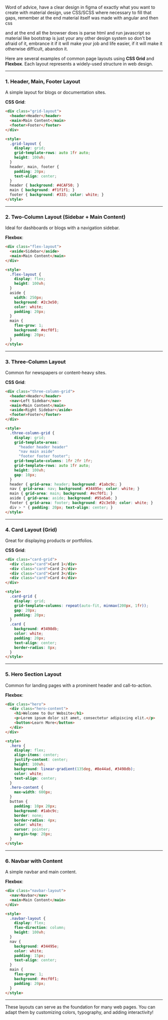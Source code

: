 Word of advice, have a clear design in figma of exactly what you want to create with material design, 
use CSS/SCSS where necessary to fill that gaps, remember at the end material itself was made with angular and then css

and at the end all the browser does is parse html and run javascript so material like bootstrap is just your any other design system
so don't be afraid of it, embrance it if it will make your job and life easier, if it will make it otherwise difficult, abandon it.



Here are several examples of common page layouts using **CSS Grid** and **Flexbox**. Each layout represents a widely-used structure in web design.

---

### 1. **Header, Main, Footer Layout**
A simple layout for blogs or documentation sites.

**CSS Grid**:
```html
<div class="grid-layout">
  <header>Header</header>
  <main>Main Content</main>
  <footer>Footer</footer>
</div>

<style>
  .grid-layout {
    display: grid;
    grid-template-rows: auto 1fr auto;
    height: 100vh;
  }
  header, main, footer {
    padding: 20px;
    text-align: center;
  }
  header { background: #4CAF50; }
  main { background: #f1f1f1; }
  footer { background: #333; color: white; }
</style>
```

---

### 2. **Two-Column Layout (Sidebar + Main Content)**
Ideal for dashboards or blogs with a navigation sidebar.

**Flexbox**:
```html
<div class="flex-layout">
  <aside>Sidebar</aside>
  <main>Main Content</main>
</div>

<style>
  .flex-layout {
    display: flex;
    height: 100vh;
  }
  aside {
    width: 250px;
    background: #2c3e50;
    color: white;
    padding: 20px;
  }
  main {
    flex-grow: 1;
    background: #ecf0f1;
    padding: 20px;
  }
</style>
```

---

### 3. **Three-Column Layout**
Common for newspapers or content-heavy sites.

**CSS Grid**:
```html
<div class="three-column-grid">
  <header>Header</header>
  <nav>Left Sidebar</nav>
  <main>Main Content</main>
  <aside>Right Sidebar</aside>
  <footer>Footer</footer>
</div>

<style>
  .three-column-grid {
    display: grid;
    grid-template-areas: 
      "header header header"
      "nav main aside"
      "footer footer footer";
    grid-template-columns: 1fr 2fr 1fr;
    grid-template-rows: auto 1fr auto;
    height: 100vh;
    gap: 10px;
  }
  header { grid-area: header; background: #1abc9c; }
  nav { grid-area: nav; background: #34495e; color: white; }
  main { grid-area: main; background: #ecf0f1; }
  aside { grid-area: aside; background: #95a5a6; }
  footer { grid-area: footer; background: #2c3e50; color: white; }
  div > * { padding: 20px; text-align: center; }
</style>
```

---

### 4. **Card Layout (Grid)**
Great for displaying products or portfolios.

**CSS Grid**:
```html
<div class="card-grid">
  <div class="card">Card 1</div>
  <div class="card">Card 2</div>
  <div class="card">Card 3</div>
  <div class="card">Card 4</div>
</div>

<style>
  .card-grid {
    display: grid;
    grid-template-columns: repeat(auto-fit, minmax(200px, 1fr));
    gap: 20px;
    padding: 20px;
  }
  .card {
    background: #3498db;
    color: white;
    padding: 20px;
    text-align: center;
    border-radius: 8px;
  }
</style>
```

---

### 5. **Hero Section Layout**
Common for landing pages with a prominent header and call-to-action.

**Flexbox**:
```html
<div class="hero">
  <div class="hero-content">
    <h1>Welcome to Our Website</h1>
    <p>Lorem ipsum dolor sit amet, consectetur adipiscing elit.</p>
    <button>Learn More</button>
  </div>
</div>

<style>
  .hero {
    display: flex;
    align-items: center;
    justify-content: center;
    height: 100vh;
    background: linear-gradient(135deg, #8e44ad, #3498db);
    color: white;
    text-align: center;
  }
  .hero-content {
    max-width: 600px;
  }
  button {
    padding: 10px 20px;
    background: #1abc9c;
    border: none;
    border-radius: 4px;
    color: white;
    cursor: pointer;
    margin-top: 20px;
  }
</style>
```

---

### 6. **Navbar with Content**
A simple navbar and main content.

**Flexbox**:
```html
<div class="navbar-layout">
  <nav>Navbar</nav>
  <main>Main Content</main>
</div>

<style>
  .navbar-layout {
    display: flex;
    flex-direction: column;
    height: 100vh;
  }
  nav {
    background: #34495e;
    color: white;
    padding: 15px;
    text-align: center;
  }
  main {
    flex-grow: 1;
    background: #ecf0f1;
    padding: 20px;
  }
</style>
```

---

These layouts can serve as the foundation for many web pages. You can adapt them by customizing colors, typography, and adding interactivity!
